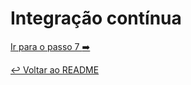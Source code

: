 # Integração contínua


[Ir para o passo 7 :arrow_right:](passo07.md)

[:leftwards_arrow_with_hook: Voltar ao README ](README.md)
